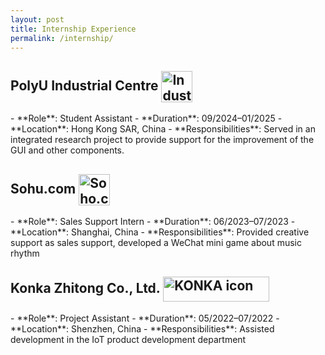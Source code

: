 ```yaml
---
layout: post
title: Internship Experience
permalink: /internship/
---
```


<h2>
  PolyU Industrial Centre
  <img src="{{ site.baseurl }}/asset/images/PolyU_Logo.png" alt="Industrial Centre" style="width: 50px; height: 50px; vertical-align: middle;">
</h2>
- **Role**: Student Assistant
- **Duration**: 09/2024–01/2025
- **Location**: Hong Kong SAR, China
- **Responsibilities**: Served in an integrated research project to provide support for the improvement of the GUI and other components.

<h2>
  Sohu.com 
  <img src="{{ site.baseurl }}/asset/images/sohu_icon.png" alt="Soho.com icon" style="width: 50px; height: 50px; vertical-align: middle;">
</h2>
- **Role**: Sales Support Intern
- **Duration**: 06/2023–07/2023
- **Location**: Shanghai, China
- **Responsibilities**: Provided creative support as sales support, developed a WeChat mini game about music rhythm

<h2>
  Konka Zhitong Co., Ltd.
  <img src="{{ site.baseurl }}/asset/images/KONKA_icon2.png" alt="KONKA icon" style="width: 170px; height: 40px; vertical-align: middle;">
</h2>
- **Role**: Project Assistant
- **Duration**: 05/2022–07/2022
- **Location**: Shenzhen, China
- **Responsibilities**: Assisted development in the IoT product development department
